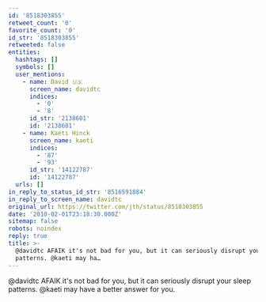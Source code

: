 ```yaml
---
id: '8518303855'
retweet_count: '0'
favorite_count: '0'
id_str: '8518303855'
retweeted: false
entities:
  hashtags: []
  symbols: []
  user_mentions:
    - name: David 🇺🇸
      screen_name: davidtc
      indices:
        - '0'
        - '8'
      id_str: '2138601'
      id: '2138601'
    - name: Kaeti Hinck
      screen_name: kaeti
      indices:
        - '87'
        - '93'
      id_str: '14122787'
      id: '14122787'
  urls: []
in_reply_to_status_id_str: '8516591884'
in_reply_to_screen_name: davidtc
original_url: https://twitter.com/jth/status/8518303855
date: '2010-02-01T23:18:30.000Z'
sitemap: false
robots: noindex
reply: true
title: >-
  @davidtc AFAIK it's not bad for you, but it can seriously disrupt your sleep
  patterns. @kaeti may ha…
---
```


@davidtc AFAIK it's not bad for you, but it can seriously disrupt your sleep patterns. @kaeti may have a better answer for you.